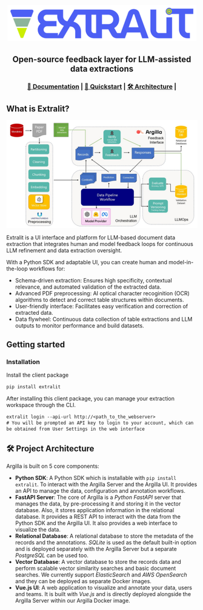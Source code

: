 
<h1 align="center">
  <a href=""><img src="https://github.com/extralit/extralit/blob/develop/argilla/docs/assets/logo.png" alt="Extralit" width="500"></a>
</h1>

<h2 align="center">Open-source feedback layer for LLM-assisted data extractions</h2>

<h3>
<p align="center">
<a href="#">📄 Documentation</a> | </span>
<a href="#-quickstart">🚀 Quickstart</a> <span> | </span>
<a href="#-project-architecture">🛠️ Architecture</a> <span> | </span>
</p>
</h3>

## What is Extralit?

<img src="docs/_source/_static/images/main/data-extraction-pipeline.jpg" alt="pipeline">

Extralit is a UI interface and platform for LLM-based document data extraction that integrates human and model feedback loops for continuous LLM refinement and data extraction oversight.

With a Python SDK and adaptable UI, you can create human and model-in-the-loop workflows for:

- Schema-driven extraction: Ensures high specificity, contextual relevance, and automated validation of the extracted data.
- Advanced PDF preprocessing: AI optical character recoginition (OCR) algorithms to detect and correct table structures within documents.
- User-friendly interface: Facilitates easy verification and correction of extracted data.
- Data flywheel: Continuous data collection of table extractions and LLM outputs to monitor performance and build datasets.


## Getting started

### Installation
Install the client package

```bash
pip install extralit
```
After installing this client package, you can manage your extraction workspace through the CLI.

```base
extralit login --api-url http://<path_to_the_webserver>
# You will be prompted an API key to login to your account, which can be obtained from User Settings in the web interface
```

## 🛠️ Project Architecture

Argilla is built on 5 core components:

- **Python SDK**: A Python SDK which is installable with `pip install extralit`. To interact with the Argilla Server and the Argilla UI. It provides an API to manage the data, configuration and annotation workflows.
- **FastAPI Server**: The core of Argilla is a *Python FastAPI* server that manages the data, by pre-processing it and storing it in the vector database. Also, it stores application information in the relational database. It provides a REST API to interact with the data from the Python SDK and the Argilla UI. It also provides a web interface to visualize the data.
- **Relational Database**: A relational database to store the metadata of the records and the annotations. *SQLite* is used as the default built-in option and is deployed separately with the Argilla Server but a separate *PostgreSQL* can be used too.
- **Vector Database**: A vector database to store the records data and perform scalable vector similarity searches and basic document searches. We currently support *ElasticSearch* and *AWS OpenSearch* and they can be deployed as separate Docker images.
- **Vue.js UI**: A web application to visualize and annotate your data, users and teams. It is built with *Vue.js* and is directly deployed alongside the Argilla Server within our Argilla Docker image.

